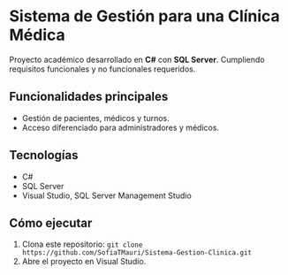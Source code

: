# Sistema de Gestión para una Clínica Médica  
Proyecto académico desarrollado en **C#** con **SQL Server**.  Cumpliendo requisitos funcionales y no funcionales requeridos.

## Funcionalidades principales  
- Gestión de pacientes, médicos y turnos.  
- Acceso diferenciado para administradores y médicos.  

## Tecnologías  
- C#  
- SQL Server
- Visual Studio, SQL Server Management Studio

## Cómo ejecutar  
1. Clona este repositorio: `git clone https://github.com/SofiaTMauri/Sistema-Gestion-Clinica.git`  
2. Abre el proyecto en Visual Studio.
